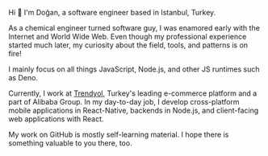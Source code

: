 Hi 👋 I'm Doğan, a software engineer based in Istanbul, Turkey.

As a chemical engineer turned software guy, I was enamored early with the Internet and World Wide Web. Even though my professional experience started much later, my curiosity about the field, tools, and patterns is on fire!

I mainly focus on all things JavaScript, Node.js, and other JS runtimes such as Deno. 

Currently, I work at [Trendyol](https://github.com/trendyol), Turkey's leading e-commerce platform and a part of Alibaba Group. In my day-to-day job, I develop cross-platform mobile applications in React-Native, backends in Node.js, and client-facing web applications with React.

My work on GitHub is mostly self-learning material. I hope there is something valuable to you there, too.
